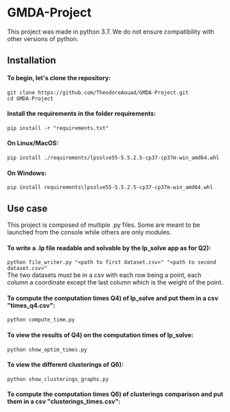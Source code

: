 # GMDA-Project

This project was made in python 3.7. We do not ensure compatibility with other versions of python.

## Installation

#### To begin, let's clone the repository:
`git clone https://github.com/TheodoreAouad/GMDA-Project.git` <br/> `cd GMDA-Project`

#### Install the requirements in the folder requirements:
`pip install -r "requirements.txt"`

#### On Linux/MacOS:
`pip install ./requirements/lpsolve55-5.5.2.5-cp37-cp37m-win_amd64.whl`

#### On Windows:
`pip install requirements\lpsolve55-5.5.2.5-cp37-cp37m-win_amd64.whl`

## Use case

This project is composed of multiple .py files. Some are meant to be launched from the console while others are only modules.

#### To write a .lp file readable and solvable by the lp_solve app as for Q2):
`python file_writer.py "<path to first dataset.csv>" "<path to second dataset.csv>"` <br/>
The two datasets must be in a csv with each row being a point, each column a coordinate except the last column which is the weight of the point.

#### To compute the computation times Q4) of lp_solve and put them in a csv "times_q4.csv":
`python compute_time.py`

#### To view the results of Q4) on the computation times of lp_solve:
`python show_optim_times.py`

#### To view the different clusterings of Q6):
`python show_clusterings_graphs.py`

#### To compute the computation times Q6) of clusterings comparison and put them in a csv "clusterings_times.csv":
